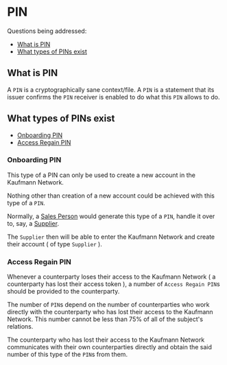 # PIN

Questions being addressed:

  - [What is PIN](#what-is-pin)
  - [What types of PINs exist](#what-types-of-pins-exist)

## What is PIN

A `PIN` is a cryptographically sane context/file. A `PIN` is a statement that its issuer confirms the `PIN` receiver is enabled to do what this `PIN` allows to do.

## What types of PINs exist

  - [Onboarding PIN](#onboarding-pin)
  - [Access Regain PIN](#access-regain-pin)

### Onboarding PIN

This type of a PIN can only be used to create a new account in the Kaufmann Network.

Nothing other than creation of a new account could be achieved with this type of a `PIN`.

Normally, a [Sales Person](KaufmannNetwork.md#a-sales-person) would generate this type of a `PIN`, handle it over to, say, a [Supplier](KaufmannNetwork.md#a-supplier).

The `Supplier` then will be able to enter the Kaufmann Network and create their account ( of type `Supplier` ).

### Access Regain PIN

Whenever a counterparty loses their access to the Kaufmann Network ( a counterparty has lost their access token ), a number of `Access Regain PIN`s should be provided to the counterparty.

The number of `PIN`s depend on the number of counterparties who work directly with the counterparty who has lost their access to the Kaufmann Network. This number cannot be less than 75% of all of the subject's relations.

The counterparty who has lost their access to the Kaufmann Network communicates with their own counterparties directly and obtain the said number of this type of the `PIN`s from them.
